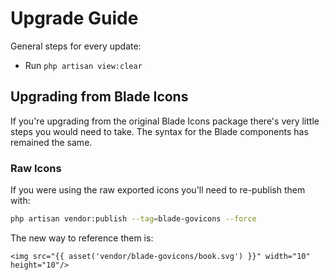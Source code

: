 # Upgrade Guide

General steps for every update:

- Run `php artisan view:clear`

## Upgrading from Blade Icons

If you're upgrading from the original Blade Icons package there's very little steps you would need to take. The syntax for the Blade components has remained the same.

### Raw Icons

If you were using the raw exported icons you'll need to re-publish them with:

```bash
php artisan vendor:publish --tag=blade-govicons --force
```

The new way to reference them is:

```blade
<img src="{{ asset('vendor/blade-govicons/book.svg') }}" width="10" height="10"/>
```

